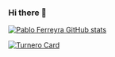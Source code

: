 ### Hi there 👋

[![Pablo Ferreyra GitHub stats](https://github-readme-stats.vercel.app/api?username=pabloeferreyra)](https://github.com/pabloeferreyra)

[![Turnero Card](https://github-readme-stats.vercel.app/api/pin/?username=pabloeferreyra&repo=Turnero)](https://github.com/pabloeferreyra/Turnero)
